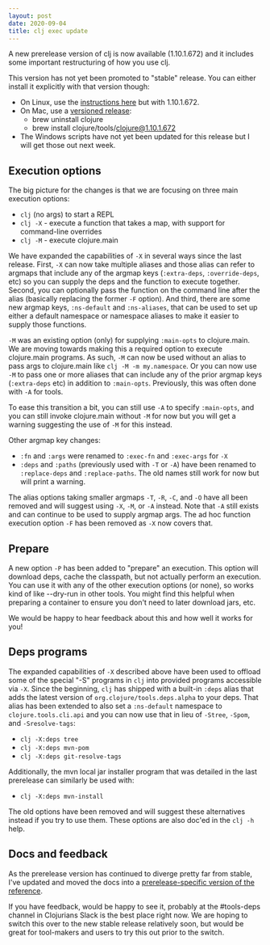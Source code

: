 ```yaml
---
layout: post
date: 2020-09-04
title: clj exec update
---
```


A new prerelease version of clj is now available (1.10.1.672) and it includes some important restructuring of how you use clj.

This version has not yet been promoted to "stable" release. You can either install it explicitly with that version though:

* On Linux, use the [instructions here](https://clojure.org/guides/getting_started#_installation_on_linux) but with 1.10.1.672.
* On Mac, use a [versioned release](https://github.com/clojure/homebrew-tools#version-archive-tool-releases):
  * brew uninstall clojure
  * brew install clojure/tools/clojure@1.10.1.672
* The Windows scripts have not yet been updated for this release but I will get those out next week.

## Execution options

The big picture for the changes is that we are focusing on three main execution options:

* `clj` (no args) to start a REPL
* `clj -X` - execute a function that takes a map, with support for command-line overrides
* `clj -M` - execute clojure.main

We have expanded the capabilities of `-X` in several ways since the last release. First, `-X` can now take multiple aliases and those alias can refer to argmaps that include any of the argmap keys (`:extra-deps`, `:override-deps`, etc) so you can supply the deps and the function to execute together. Second, you can optionally pass the function on the command line after the alias (basically replacing the former `-F` option). And third, there are some new argmap keys, `:ns-default` and `:ns-aliases`, that can be used to set up either a default namespace or namespace aliases to make it easier to supply those functions.

`-M` was an existing option (only) for supplying `:main-opts` to clojure.main. We are moving towards making this a required option to execute clojure.main programs. As such, `-M` can now be used without an alias to pass args to clojure.main like `clj -M -m my.namespace`. Or you can now use `-M` to pass one or more aliases that can include any of the prior argmap keys (`:extra-deps` etc) in addition to `:main-opts`. Previously, this was often done with `-A` for tools.

To ease this transition a bit, you can still use `-A` to specify `:main-opts`, and you can still invoke clojure.main without `-M` for now but you will get a warning suggesting the use of `-M` for this instead.

Other argmap key changes:

* `:fn` and `:args` were renamed to `:exec-fn` and `:exec-args` for `-X`
* `:deps` and `:paths` (previously used with `-T` or `-A`) have been renamed to `:replace-deps` and `:replace-paths`. The old names still work for now but will print a warning.

The alias options taking smaller argmaps `-T`, `-R`, `-C`, and `-O` have all been removed and will suggest using `-X`, `-M`, or `-A` instead. Note that `-A` still exists and can continue to be used to supply argmap args. The ad hoc function execution option `-F` has been removed as `-X` now covers that.

## Prepare

A new option `-P` has been added to "prepare" an execution. This option will download deps, cache the classpath, but not actually perform an execution. You can use it with any of the other execution options (or none), so works kind of like --dry-run in other tools. You might find this helpful when preparing a container to ensure you don't need to later download jars, etc.

We would be happy to hear feedback about this and how well it works for you!

## Deps programs

The expanded capabilities of `-X` described above have been used to offload some of the special "-S" programs in `clj` into provided programs accessible via `-X`. Since the beginning, `clj` has shipped with a built-in `:deps` alias that adds the latest version of `org.clojure/tools.deps.alpha` to your deps. That alias has been extended to also set a `:ns-default` namespace to `clojure.tools.cli.api` and you can now use that in lieu of `-Stree`, `-Spom`, and `-Sresolve-tags`:

* `clj -X:deps tree`
* `clj -X:deps mvn-pom`
* `clj -X:deps git-resolve-tags`

Additionally, the mvn local jar installer program that was detailed in the last prerelease can similarly be used with:

* `clj -X:deps mvn-install`

The old options have been removed and will suggest these alternatives instead if you try to use them. These options are also doc'ed in the `clj -h` help.

## Docs and feedback

As the prerelease version has continued to diverge pretty far from stable, I've updated and moved the docs into a [prerelease-specific version of the reference](https://clojure.org/reference/deps_and_cli_prerelease).

If you have feedback, would be happy to see it, probably at the #tools-deps channel in Clojurians Slack is the best place right now. We are hoping to switch this over to the new stable release relatively soon, but would be great for tool-makers and users to try this out prior to the switch.
